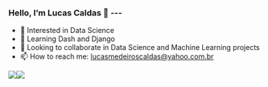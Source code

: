 ### Hello, I’m Lucas Caldas 👋 ---
- 👀 Interested in Data Science
- 📖 Learning Dash and Django
- 💞️ Looking to collaborate in Data Science and Machine Learning projects
- 📫 How to reach me: lucasmedeiroscaldas@yahoo.com.br

<div style="display: flex; flex-direction: row;">
 <img class="img" src="https://streak-stats.demolab.com/?user=lucastere10&theme=slateorange" />
 <img class="img" src="https://github-readme-stats.vercel.app/api/top-langs/?username=lucastere10&layout=compact&hide=jupyter%20notebook,html,portugol&theme=slateorange" />
</div>
